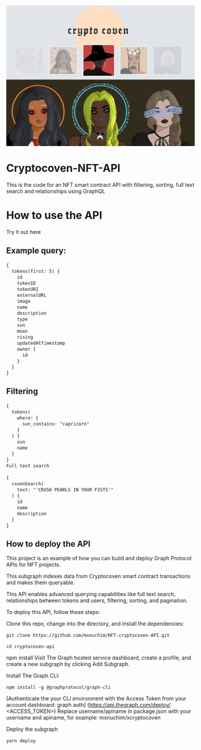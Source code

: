 ![Alt text](https://github.com/mxnuchim/Cryptocoven-NFT-API/blob/main/headerimage.png)

# Cryptocoven-NFT-API
This is the code for an NFT smart contract API with filtering, sorting, full text search and relationships using GraphQL
# How to use the API
Try it out here

## Example query:

```
{
  tokens(first: 5) {
    id
    tokenID
    tokenURI
    externalURL
    image 
    name 
    description
    type 
    sun 
    moon 
    rising 
    updatedAtTimestamp 
    owner {
      id 
    }
  }
}
```
## Filtering

```
{
  tokens(
    where: {
      sun_contains: "capricorn"
    }
  ) {
    sun 
    name
  }
}
Full text search

{
  covenSearch(
    text: "'CRUSH PEARLS IN YOUR FISTS'"
  ) {
    id
    name
    description
  }
}
```
## How to deploy the API
This project is an example of how you can build and deploy Graph Protocol APIs for NFT projects.

This subgraph indexes data from Cryptocoven smart contract transactions and makes them queryable.

This API enables advanced querying capabilities like full text search, relationships between tokens and users, filtering, sorting, and pagination.

To deploy this API, follow these steps:

Clone this repo, change into the directory, and install the dependencies:
``` 
git clone https://github.com/mxnuchim/NFT-cryptocoven-API.git
```

```
cd cryptocoven-api
```

npm install
Visit The Graph hosted service dashboard, create a profile, and create a new subgraph by clicking Add Subgraph.

Install The Graph CLI:

```
npm install -g @graphprotocol/graph-cli
```
[Authenticate the your CLI environment with the Access Token from your account dashboard:
graph auth] (https://api.thegraph.com/deploy/ <ACCESS_TOKEN>)
Replace username/apiname in package.json with your username and apiname, for example: mxnuchim/xcryptocoven

Deploy the subgraph

```
yarn deploy
```
